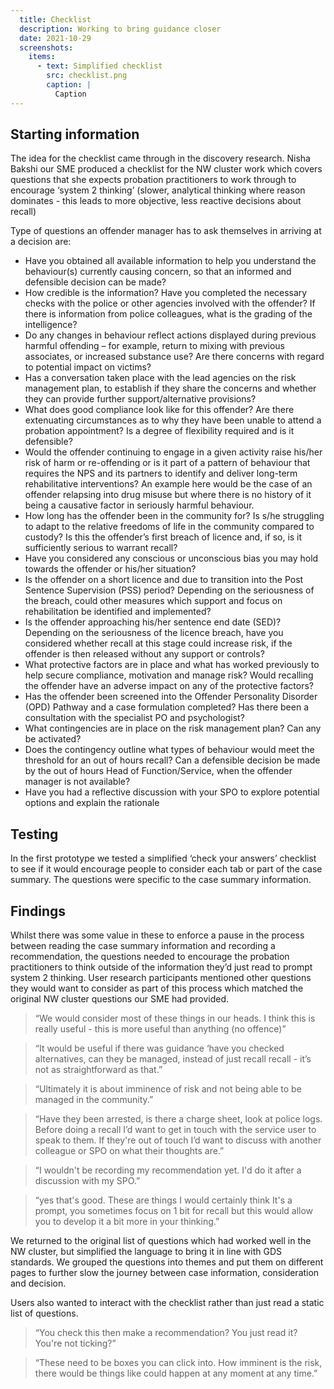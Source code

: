```yaml
---
  title: Checklist
  description: Working to bring guidance closer
  date: 2021-10-29
  screenshots:
    items:
      - text: Simplified checklist
        src: checklist.png
        caption: |
          Caption
---
```


## Starting information

The idea for the checklist came through in the discovery research. Nisha Bakshi our SME produced a checklist for the NW cluster work which covers questions that she expects probation practitioners to work through to encourage ‘system 2 thinking’ (slower, analytical thinking where reason dominates - this leads to more objective, less reactive decisions about recall)

Type of questions an offender manager has to ask themselves in arriving at a decision are:
* Have you obtained all available information to help you understand the behaviour(s) currently causing concern, so that an informed and defensible decision can be made?
* How credible is the information?  Have you completed the necessary checks with the police or other agencies involved with the offender? If there is information from police colleagues, what is the grading of the intelligence?
* Do any changes in behaviour reflect actions displayed during previous harmful offending – for example, return to mixing with previous associates, or increased substance use? Are there concerns with regard to potential impact on victims?
* Has a conversation taken place with the lead agencies on the risk management plan, to establish if they share the concerns and whether they can provide further support/alternative provisions?
* What does good compliance look like for this offender? Are there extenuating circumstances as to why they have been unable to attend a probation appointment?  Is a degree of flexibility required and is it defensible?
* Would the offender continuing to engage in a given activity raise his/her risk of harm or re-offending or is it part of a pattern of behaviour that requires the NPS and its partners to identify and deliver long-term rehabilitative interventions? An example here would be the case of an offender relapsing into drug misuse but where there is no history of it being a causative factor in seriously harmful behaviour.
* How long has the offender been in the community for?  Is s/he struggling to adapt to the relative freedoms of life in the community compared to custody? Is this the offender’s first breach of licence and, if so, is it sufficiently serious to warrant recall?
* Have you considered any conscious or unconscious bias you may hold towards the offender or his/her situation?
* Is the offender on a short licence and due to transition into the Post Sentence Supervision (PSS) period? Depending on the seriousness of the breach, could other measures which support and focus on rehabilitation be identified and implemented?
* Is the offender approaching his/her sentence end date (SED)? Depending on the seriousness of the licence breach, have you considered whether recall at this stage could increase risk, if the offender is then released without any support or controls?
* What protective factors are in place and what has worked previously to help secure compliance, motivation and manage risk? Would recalling the offender have an adverse impact on any of the protective factors?
* Has the offender been screened into the Offender Personality Disorder (OPD) Pathway and a case formulation completed? Has there been a consultation with the specialist PO and psychologist?
* What contingencies are in place on the risk management plan? Can any be activated?
* Does the contingency outline what types of behaviour would meet the threshold for an out of hours recall? Can a defensible decision be made by the out of hours Head of Function/Service, when the offender manager is not available?
* Have you had a reflective discussion with your SPO to explore potential options and explain the rationale

## Testing
In the first prototype we tested a simplified ‘check your answers’ checklist to see if it would encourage people to consider each tab or part of the case summary. The questions were specific to the case summary information.

## Findings

Whilst there was some value in these to enforce a pause in the process between reading the case summary information and recording a recommendation, the questions needed to encourage the probation practitioners to think outside of the information they’d just read to prompt system 2 thinking. User research participants mentioned other questions they would want to consider as part of this process which matched the original NW cluster questions our SME had provided.

>“We would consider most of these things in our heads. I think this is really useful - this is more useful than anything (no offence)”

>“It would be useful if there was guidance ‘have you checked alternatives, can they be managed, instead of just recall recall - it’s not as straightforward as that.”

>“Ultimately it is about imminence of risk and not being able to be managed in the community.”

>“Have they been arrested, is there a charge sheet, look at police logs. Before doing a recall I’d want to get in touch with the service user to speak to them. If they're out of touch I’d want to discuss with another colleague or SPO on what their thoughts are.”

>“I wouldn't be recording my recommendation yet. I'd do it after a discussion with my SPO.”

>“yes that's good. These are things I would certainly think It's a prompt, you sometimes focus on 1 bit for recall but this would allow you to develop it a bit more in your thinking.”

We returned to the original list of questions which had worked well in the NW cluster, but simplified the language to bring it in line with GDS standards. We grouped the questions into themes and put them on different pages to further slow the journey between case information, consideration and decision.

Users also wanted to interact with the checklist rather than just read a static list of questions.

>“You check this then make a recommendation? You just read it? You're not ticking?”

>“These need to be boxes you can click into. How imminent is the risk, there would be things like could happen at any moment at any time.”
